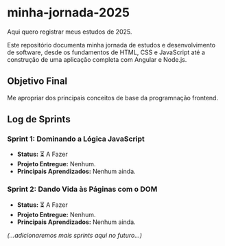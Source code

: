 # minha-jornada-2025
Aqui quero registrar meus estudos de 2025. 

Este repositório documenta minha jornada de estudos e desenvolvimento de software, desde os fundamentos de HTML, CSS e JavaScript até a construção de uma aplicação completa com Angular e Node.js.

## Objetivo Final
Me apropriar dos principais conceitos de base da programnação frontend.

## Log de Sprints

### Sprint 1: Dominando a Lógica JavaScript
- **Status:** ⏳ A Fazer
- **Projeto Entregue:** Nenhum.
- **Principais Aprendizados:** Nenhum ainda.

### Sprint 2: Dando Vida às Páginas com o DOM
- **Status:** ⏳ A Fazer
- **Projeto Entregue:** Nenhum.
- **Principais Aprendizados:** Nenhum ainda.

*(...adicionaremos mais sprints aqui no futuro...)*
